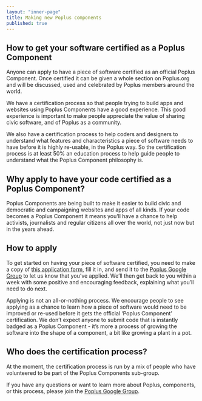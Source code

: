 ```yaml
---
layout: "inner-page"
title: Making new Poplus components
published: true
---
```


## How to get your software certified as a Poplus Component

Anyone can apply to have a piece of software certified as an official Poplus Component. Once certified it can be given a whole section on Poplus.org and will be discussed, used and celebrated by Poplus members around the world.

We have a certification process so that people trying to build apps and websites using Poplus Components have a good experience. This good experience is important to make people appreciate the value of sharing civic software, and of Poplus as a community.

We also have a certification process to help coders and designers to understand what features and characteristics a piece of software needs to have before it is highly re-usable, in the Poplus way. So the certification process is at least 50% an education process to help guide people to understand what the Poplus Component philosophy is.

## Why apply to have your code certified as a Poplus Component?

Poplus Components are being built to make it easier to build civic and democratic and campaigning websites and apps of all kinds. If your code becomes a Poplus Component it means you’ll have a chance to help activists, journalists and regular citizens all over the world, not just now but in the years ahead.

## How to apply

To get started on having your piece of software certified, you need to make a copy of [this application form](https://docs.google.com/a/mysociety.org/document/d/1N70pkeuUc4npp-QerZo68YjvnULNRgakmYv8OCOFsKo/edit), fill it in, and send it to the [Poplus Google Group](https://groups.google.com/forum/#!forum/poplus) to let us know that you’ve applied. We’ll then get back to you within a week with some positive and encouraging feedback, explaining what you’ll need to do next.

Applying is not an all-or-nothing process. We encourage people to see applying as a chance to learn how a piece of software would need to be improved or re-used before it gets the official ‘Poplus Component’ certification. We don’t expect anyone to submit code that is instantly badged as a Poplus Component - it’s more a process of growing the software into the shape of a component, a bit like growing a plant in a pot.

## Who does the certification process?

At the moment, the certification process is run by a mix of people who have volunteered to be part of the Poplus Components sub-group.

If you have any questions or want to learn more about Poplus, components, or this process, please join the [Poplus Google Group](https://groups.google.com/forum/#!forum/poplus).